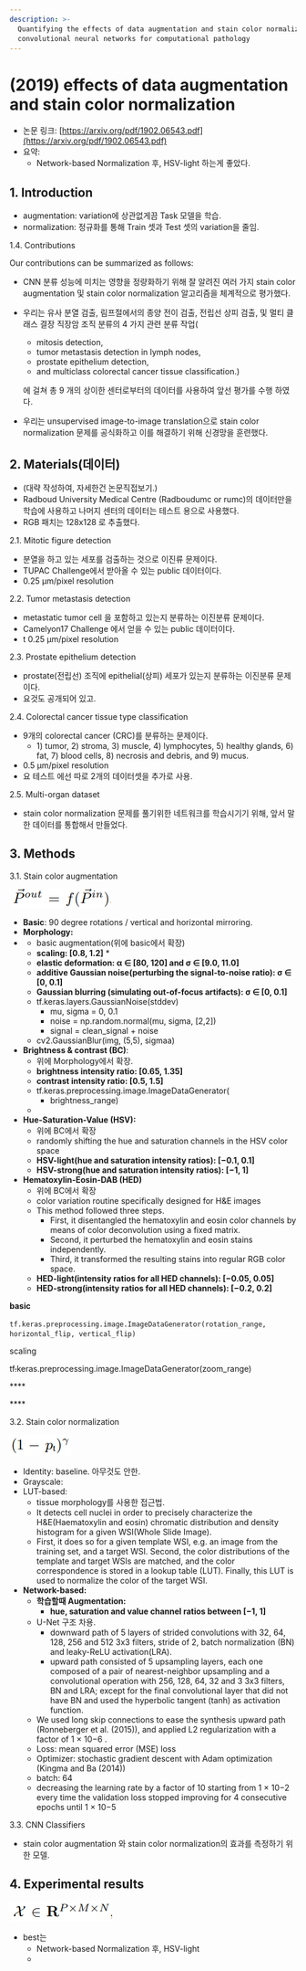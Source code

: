 ```yaml
---
description: >-
  Quantifying the effects of data augmentation and stain color normalization in
  convolutional neural networks for computational pathology
---
```


# \(2019\) effects of data augmentation and stain color normalization

* 논문 링크: [https://arxiv.org/pdf/1902.06543.pdf](https://arxiv.org/pdf/1902.06543.pdf)
* 요약:
  * Network-based Normalization 후, HSV-light 하는게 좋았다.

## 1. Introduction

* augmentation: variation에 상관없게끔 Task 모델을 학습.
* normalization: 정규화를 통해 Train 셋과 Test 셋의 variation을 줄임.

1.4. Contributions 

Our contributions can be summarized as follows: 

* CNN 분류 성능에 미치는 영향을 정량화하기 위해 잘 알려진 여러 가지 stain color augmentation 및 stain color normalization 알고리즘을 체계적으로 평가했다.
* 우리는 유사 분열 검출, 림프절에서의 종양 전이 검출, 전립선 상피 검출, 및 멀티 클래스 결장 직장암 조직 분류의 4 가지 관련 분류 작업\(

  * mitosis detection, 
  * tumor metastasis detection in lymph nodes, 
  * prostate epithelium detection, 
  * and multiclass colorectal cancer tissue classification.\)

  에 걸쳐 총 9 개의 상이한 센터로부터의 데이터를 사용하여 앞선 평가를 수행 하였다.

* 우리는 unsupervised image-to-image translation으로 stain color normalization 문제를 공식화하고 이를 해결하기 위해 신경망을 훈련했다.

## 2. Materials\(데이터\)

* \(대략 작성하여, 자세한건 논문직접보기.\)
* Radboud University Medical Centre \(Radboudumc or rumc\)의 데이터만을 학습에 사용하고 나머지 센터의 데이터는 테스트 용으로 사용했다.
* RGB 패치는 128x128 로 추출했다.

2.1. Mitotic figure detection

* 분열을 하고 있는 세포를 검출하는 것으로 이진류 문제이다.
* TUPAC Challenge에서 받아올 수 있는 public 데이터이다.
* 0.25 µm/pixel resolution

2.2. Tumor metastasis detection

* metastatic tumor cell 을 포함하고 있는지 분류하는 이진분류 문제이다.
* Camelyon17 Challenge 에서 얻을 수 있는 public 데이터이다.
* t 0.25 µm/pixel resolution

2.3. Prostate epithelium detection

* prostate\(전립선\) 조직에 epithelial\(상피\) 세포가 있는지 분류하는 이진분류 문제이다.
* 요것도 공개되어 있고.

2.4. Colorectal cancer tissue type classification

* 9개의 colorectal cancer \(CRC\)를 분류하는 문제이다.
  * 1\) tumor, 2\) stroma, 3\) muscle, 4\) lymphocytes, 5\) healthy glands, 6\) fat, 7\) blood cells, 8\) necrosis and debris, and 9\) mucus.
* 0.5 µm/pixel resolution
* 요 테스트 에선 따로 2개의 데이터셋을 추가로 사용.

2.5. Multi-organ dataset

* stain color normalization 문제를 풀기위한 네트워크를 학습시기기 위해, 앞서 말한 데이터를 통합해서 만들었다.

## 3. Methods

3.1. Stain color augmentation

![](../.gitbook/assets/image%20%2890%29.png)

* **Basic**:  90 degree rotations / vertical and horizontal mirroring.
* **Morphology:**
* * basic augmentation\(위에 basic에서 확장\)
  * **scaling: \[0.8, 1.2\]**
    * 
  * **elastic deformation: α ∈ \[80, 120\] and σ ∈ \[9.0, 11.0\]**
  * **additive Gaussian noise\(perturbing the signal-to-noise ratio\):  σ ∈ \[0, 0.1\]**
  * **Gaussian blurring \(simulating out-of-focus artifacts\): σ ∈ \[0, 0.1\]**
  * tf.keras.layers.GaussianNoise\(stddev\)
    * mu, sigma = 0, 0.1 
    * noise = np.random.normal\(mu, sigma, \[2,2\]\) 
    * signal = clean\_signal + noise
  * cv2.GaussianBlur\(img, \(5,5\), sigmaa\)
* **Brightness & contrast \(BC\)**: 
  * 위에 Morphology에서 확장.
  *  **brightness intensity ratio: \[0.65, 1.35\]**
  *  **contrast intensity ratio: \[0.5, 1.5\]**
  * tf.keras.preprocessing.image.ImageDataGenerator\(
    * brightness\_range\)
  * 
* **Hue-Saturation-Value \(HSV\):**
  * 위에 BC에서 확장
  * randomly shifting the hue and saturation channels in the HSV color space
  * **HSV-light\(hue and saturation intensity ratios\): \[−0.1, 0.1\]**
  * **HSV-strong\(hue and saturation intensity ratios\):  \[−1, 1\]**
* **Hematoxylin-Eosin-DAB \(HED\)**
  * 위에 BC에서 확장
  * color variation routine specifically designed for H&E images 
  * This method followed three steps. 
    * First, it disentangled the hematoxylin and eosin color channels by means of color deconvolution using a fixed matrix. 
    * Second, it perturbed the hematoxylin and eosin stains independently. 
    * Third, it transformed the resulting stains into regular RGB color space.
  * **HED-light\(intensity ratios for all HED channels\): \[−0.05, 0.05\]**
  * **HED-strong\(intensity ratios for all HED channels\): \[−0.2, 0.2\]**

**basic**

`tf.keras.preprocessing.image.ImageDataGenerator(rotation_range, horizontal_flip, vertical_flip)`

scaling

tf~~.~~keras.preprocessing.image.ImageDataGenerator\(zoom\_range\)

\*\*\*\*

\*\*\*\*

3.2. Stain color normalization

![](../.gitbook/assets/image%20%28115%29.png)

* Identity: baseline. 아무것도 안한.
* Grayscale:
* LUT-based:
  * tissue morphology를 사용한 접근법.
  * It detects cell nuclei in order to precisely characterize the H&E\(Haematoxylin and eosin\) chromatic distribution and density histogram for a given WSI\(Whole Slide Image\).
  * First, it does so for a given template WSI, e.g. an image from the training set, and a target WSI. Second, the color distributions of the template and target WSIs are matched, and the color correspondence is stored in a lookup table \(LUT\). Finally, this LUT is used to normalize the color of the target WSI.
* **Network-based:**
  * **학습할때 Augmentation:**
    * **hue, saturation and value channel ratios between \[−1, 1\]** 
  * U-Net 구조 차용.
    * downward path of 5 layers of strided convolutions with 32, 64, 128, 256 and 512 3x3 filters, stride of 2, batch normalization \(BN\) and leaky-ReLU activation\(LRA\).
    * upward path consisted of 5 upsampling layers, each one composed of a pair of nearest-neighbor upsampling and a convolutional operation with 256, 128, 64, 32 and 3 3x3 filters, BN and LRA; except for the final convolutional layer that did not have BN and used the hyperbolic tangent \(tanh\) as activation function.
  * We used long skip connections to ease the synthesis upward path \(Ronneberger et al. \(2015\)\), and applied L2 regularization with a factor of 1 × 10−6 .
  * Loss: mean squared error \(MSE\) loss 
  * Optimizer: stochastic gradient descent with Adam optimization \(Kingma and Ba \(2014\)\) 
  * batch: 64
  * decreasing the learning rate by a factor of 10 starting from 1 × 10−2 every time the validation loss stopped improving for 4 consecutive epochs until 1 × 10−5

3.3. CNN Classifiers

* stain color augmentation 와 stain color normalization의 효과를 측정하기 위한 모델.

## 4. Experimental results

![](../.gitbook/assets/image%20%2833%29.png)

* best는 
  * Network-based Normalization 후, HSV-light
  * 

